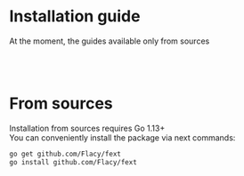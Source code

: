 # Installation guide
At the moment, the guides available only from sources

<br><br>
# From sources
Installation from sources requires Go 1.13+<br>
You can conveniently install the package via next commands:
```bash
go get github.com/Flacy/fext
go install github.com/Flacy/fext
```